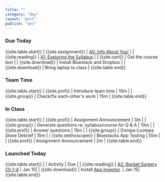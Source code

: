 ```yaml
---
title: ""
category: "day"
layout: "post"
publish: "yes"
---
```


### Due Today

{{site.table.start}}
| {{site.assignment}} | [A0: Info About You!]({{site.base}}/todo/a0/) |
| {{site.reading}} | [A1: Exploring the Syllabus]({{site.base}}/todo/a1/) |
| {{site.cart}} | Get the course text | 
| {{site.download}} | Install Bluestack and Dropbox | 
| {{site.download}} | Bring laptop to class |
{{site.table.end}}

### Team Time

{{site.table.start}}
| {{site.prof}} | Introduce team time | 10m |
| {{site.group}} | Check/fix each-other's work | 15m |
{{site.table.end}}

### In Class

{{site.table.start}}
| {{site.prof}} | Assignment Announcement | 3m |
| {{site.group}} | Generate questions re: syllabus/course for Q & A | 10m |
| {{site.prof}} | Answer questions | 15m |
| {{site.group}} | Oompa-Loompa Stove Debrief | 15m |
| {{site.stethoscope}} | Bluestacks App Testing | 55m |
| {{site.prof}} | Assignment Announcement | 2m |
{{site.table.end}}

### Launched Today

{{site.table.start}}
| | Activity | Due | 
| {{site.reading}} | [A2: Rocket Surgery Ch 1-4]({{site.base}}/todo/a2/) | Jan 15|
| {{site.download}} | Install [App Inventor]({{site.base}}/infra/setup-app-inventor/). | Jan 15|
{{site.table.end}}